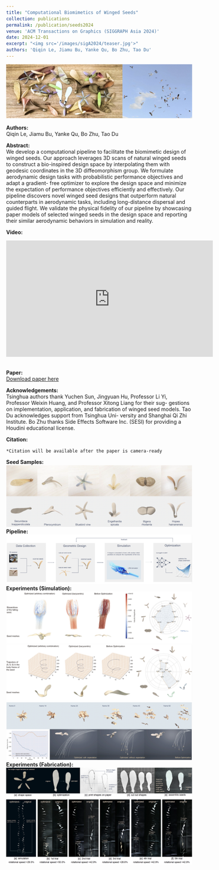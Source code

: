 ```yaml
---
title: "Computational Biomimetics of Winged Seeds"
collection: publications
permalink: /publication/seeds2024 
venue: 'ACM Transactions on Graphics (SIGGRAPH Asia 2024)'
date: 2024-12-01
excerpt: "<img src='/images/sigA2024/teaser.jpg'>"
authors: 'Qiqin Le, Jiamu Bu, Yanke Qu, Bo Zhu, Tao Du'
--- 
```

![test image size](/images/sigA2024/teaser.png)

**Authors:**\
Qiqin Le, Jiamu Bu, Yanke Qu, Bo Zhu, Tao Du

**Abstract:**\
We develop a computational pipeline to facilitate the biomimetic design of
winged seeds. Our approach leverages 3D scans of natural winged seeds to
construct a bio-inspired design space by interpolating them with geodesic
coordinates in the 3D diffeomorphism group. We formulate aerodynamic
design tasks with probabilistic performance objectives and adapt a gradient-
free optimizer to explore the design space and minimize the expectation of
performance objectives efficiently and effectively. Our pipeline discovers
novel winged seed designs that outperform natural counterparts in aerodynamic tasks, including long-distance dispersal and guided flight. We validate
the physical fidelity of our pipeline by showcasing paper models of selected
winged seeds in the design space and reporting their similar aerodynamic
behaviors in simulation and reality.

**Video:**
<iframe width="560" height="315" src="https://www.youtube.com/watch?v=fDUqmkwqBJ0" title="YouTube video player" frameborder="0" allow="accelerometer; autoplay; clipboard-write; encrypted-media; gyroscope; picture-in-picture; web-share" allowfullscreen></iframe>

\
**Paper:**\
[Download paper here](https://leqiqin.github.io/files/seed2024)


**Acknowledgements:**\
Tsinghua authors thank Yuchen Sun, Jingyuan Hu, Professor Li Yi,
Professor Weixin Huang, and Professor Xitong Liang for their sug-
gestions on implementation, application, and fabrication of winged
seed models. Tao Du acknowledges support from Tsinghua Uni-
versity and Shanghai Qi Zhi Institute. Bo Zhu thanks Side Effects
Software Inc. (SESI) for providing a Houdini educational license.

**Citation:**
```
*Citation will be available after the paper is camera-ready
```
**Seed Samples:**\
![test image size](/images/sigA2024/samples.png)
\
**Pipeline:**\
![test image size](/images/sigA2024/pipeline.png)
\
**Experiments (Simulation):**\
![test image size](/images/sigA2024/exp1.png)
\
![test image size](/images/sigA2024/exp2.png)
\
![test image size](/images/sigA2024/exp3.png)
\
**Experiments (Fabrication):**\
![test image size](/images/sigA2024/fab.png "aaaaaaa")
